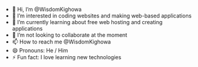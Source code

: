 - 👋 Hi, I’m @WisdomKighowa
- 👀 I’m interested in coding websites and making web-based applications
- 🌱 I’m currently learning about free web hosting and creating applications
- 💞️ I’m not looking to collaborate at the moment
- 📫 How to reach me @WisdomKighowa
- 😄 Pronouns: He / Him
- ⚡ Fun fact: I love learning new technologies

<!---
WisdomKighowa/WisdomKighowa is a ✨ special ✨ repository because its `README.md` (this file) appears on your GitHub profile.
You can click the Preview link to take a look at your changes.
--->
